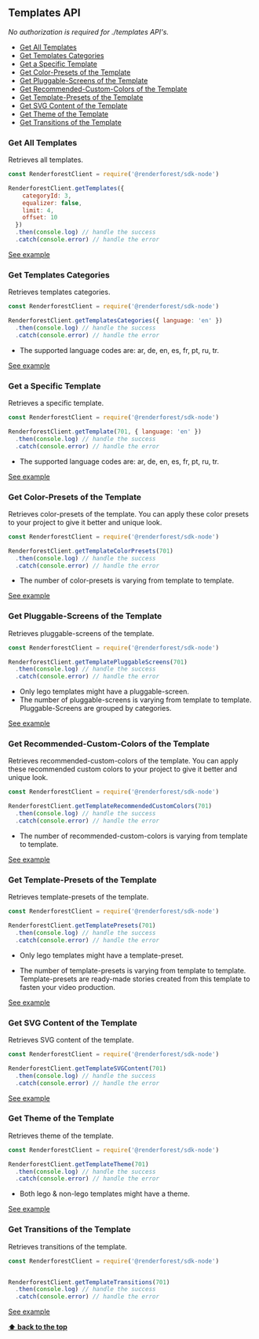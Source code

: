 ## Templates API

_No authorization is required for ./templates API's._

  - [Get All Templates](#get-all-templates)
  - [Get Templates Categories](#get-templates-categories)
  - [Get a Specific Template](#get-a-specific-template)
  - [Get Color-Presets of the Template](#get-color-presets-of-the-template)
  - [Get Pluggable-Screens of the Template](#get-pluggable-screens-of-the-template)
  - [Get Recommended-Custom-Colors of the Template](#get-recommended-custom-colors-of-the-template)
  - [Get Template-Presets of the Template](#get-template-presets-of-the-template)
  - [Get SVG Content of the Template](#get-svg-content-of-the-template)
  - [Get Theme of the Template](#get-theme-of-the-template)
  - [Get Transitions of the Template](#get-transitions-of-the-template)

### Get All Templates

Retrieves all templates.
```js
const RenderforestClient = require('@renderforest/sdk-node')

RenderforestClient.getTemplates({
    categoryId: 3,
    equalizer: false,
    limit: 4,
    offset: 10
  })
  .then(console.log) // handle the success
  .catch(console.error) // handle the error
```
[See example](https://github.com/renderforest/renderforest-sdk-node/blob/master/samples/templates/get-templates.js)


### Get Templates Categories

Retrieves templates categories.

```js
const RenderforestClient = require('@renderforest/sdk-node')

RenderforestClient.getTemplatesCategories({ language: 'en' })
  .then(console.log) // handle the success
  .catch(console.error) // handle the error
```
- The supported language codes are: ar, de, en, es, fr, pt, ru, tr.

[See example](https://github.com/renderforest/renderforest-sdk-node/blob/master/samples/templates/get-templates-categories.js)


### Get a Specific Template

Retrieves a specific template.
```js
const RenderforestClient = require('@renderforest/sdk-node')

RenderforestClient.getTemplate(701, { language: 'en' })
  .then(console.log) // handle the success
  .catch(console.error) // handle the error
```
- The supported language codes are: ar, de, en, es, fr, pt, ru, tr.

[See example](https://github.com/renderforest/renderforest-sdk-node/blob/master/samples/templates/get-template.js)


### Get Color-Presets of the Template

Retrieves color-presets of the template.
You can apply these color presets to your project to give it better and unique look.
```js
const RenderforestClient = require('@renderforest/sdk-node')

RenderforestClient.getTemplateColorPresets(701)
  .then(console.log) // handle the success
  .catch(console.error) // handle the error
```
- The number of color-presets is varying from template to template.

[See example](https://github.com/renderforest/renderforest-sdk-node/blob/master/samples/templates/get-template-color-presets.js)


### Get Pluggable-Screens of the Template

Retrieves pluggable-screens of the template.
```js
const RenderforestClient = require('@renderforest/sdk-node')

RenderforestClient.getTemplatePluggableScreens(701)
  .then(console.log) // handle the success
  .catch(console.error) // handle the error
```
- Only lego templates might have a pluggable-screen. 
- The number of pluggable-screens is varying from template to template.
Pluggable-Screens are grouped by categories.

[See example](https://github.com/renderforest/renderforest-sdk-node/blob/master/samples/templates/get-template-pluggable-screens.js)


### Get Recommended-Custom-Colors of the Template

Retrieves recommended-custom-colors of the template.
You can apply these recommended custom colors to your project to give it better and unique look.
```js
const RenderforestClient = require('@renderforest/sdk-node')

RenderforestClient.getTemplateRecommendedCustomColors(701)
  .then(console.log) // handle the success
  .catch(console.error) // handle the error
```
- The number of recommended-custom-colors is varying from template to template.

[See example](https://github.com/renderforest/renderforest-sdk-node/blob/master/samples/templates/get-template-recommended-custom-colors.js)


### Get Template-Presets of the Template

Retrieves template-presets of the template.
```js
const RenderforestClient = require('@renderforest/sdk-node')

RenderforestClient.getTemplatePresets(701)
  .then(console.log) // handle the success
  .catch(console.error) // handle the error
```
- Only lego templates might have a template-preset.

- The number of template-presets is varying from template to template.
Template-presets are ready-made stories created from this template to fasten your video production.

[See example](https://github.com/renderforest/renderforest-sdk-node/blob/master/samples/templates/get-template-presets.js)


### Get SVG Content of the Template
Retrieves SVG content of the template.

```js
const RenderforestClient = require('@renderforest/sdk-node')

RenderforestClient.getTemplateSVGContent(701)
  .then(console.log) // handle the success
  .catch(console.error) // handle the error
```

[See example](https://github.com/renderforest/renderforest-sdk-node/blob/master/samples/templates/get-template-svg-content.js)


### Get Theme of the Template

Retrieves theme of the template.
```js
const RenderforestClient = require('@renderforest/sdk-node')

RenderforestClient.getTemplateTheme(701)
  .then(console.log) // handle the success
  .catch(console.error) // handle the error
```
- Both lego & non-lego templates might have a theme.

[See example](https://github.com/renderforest/renderforest-sdk-node/blob/master/samples/templates/get-template-theme.js)



### Get Transitions of the Template

Retrieves transitions of the template.
```js
const RenderforestClient = require('@renderforest/sdk-node')


RenderforestClient.getTemplateTransitions(701)
  .then(console.log) // handle the success
  .catch(console.error) // handle the error
```

[See example](https://github.com/renderforest/renderforest-sdk-node/blob/master/samples/templates/get-template-transitions.js)

**[⬆ back to the top](#templates-api)**
